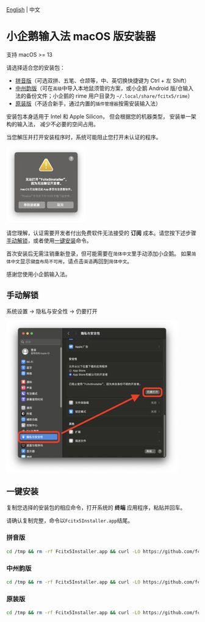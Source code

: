 [English](README.md)
|
中文

# 小企鹅输入法 macOS 版安装器

支持 macOS >= 13

请选择适合您的安装包：
* [拼音版](https://github.com/fcitx-contrib/fcitx5-macos-installer/releases/download/latest/Fcitx5-Pinyin.zip)（可选双拼、五笔、仓颉等，中、英切换快捷键为 Ctrl + 左 Shift）
* [中州韵版](https://github.com/fcitx-contrib/fcitx5-macos-installer/releases/download/latest/Fcitx5-Rime.zip)（可在`高级`中导入本地鼠须管的方案，或小企鹅 Android 版/仓输入法的备份文件；小企鹅的 rime 用户目录为 `~/.local/share/fcitx5/rime`）
* [原装版](https://github.com/fcitx-contrib/fcitx5-macos-installer/releases/download/latest/Fcitx5Installer.zip)（不适合新手，通过内置的`插件管理器`按需安装输入法）

安装包本身适用于 Intel 和 Apple Silicon，
但会根据您的机器类型，
安装单一架构的输入法，
减少不必要的空间占用。

当您解压并打开安装程序时，系统可能阻止您打开未认证的程序。

<img src="assets/quarantine.png" style="height: 200px" />

请您理解，认证需要开发者付出免费软件无法接受的 **订阅** 成本。请您按下述步骤[手动解锁](#手动解锁)，或者使用[一键安装](#一键安装)命令。

首次安装后无需注销重新登录，但可能需要在`简体中文`里手动添加小企鹅。
如果`简体中文`显示`键盘布局不可用`，请点击`英语`再回到`简体中文`。

感谢您使用小企鹅输入法。

## 手动解锁
系统设置 -> 隐私与安全性 -> 仍要打开

<img src="assets/security.png" style="height: 400px" />

## 一键安装
复制您选择的安装包的相应命令，打开系统的 **终端** 应用程序，粘贴并回车。

请确认复制完整，命令以`Fcitx5Installer.app`结尾。

### 拼音版
```sh
cd /tmp && rm -rf Fcitx5Installer.app && curl -LO https://github.com/fcitx-contrib/fcitx5-macos-installer/releases/download/latest/Fcitx5-Pinyin.zip && unzip Fcitx5-Pinyin.zip && open Fcitx5Installer.app
```

### 中州韵版
```sh
cd /tmp && rm -rf Fcitx5Installer.app && curl -LO https://github.com/fcitx-contrib/fcitx5-macos-installer/releases/download/latest/Fcitx5-Rime.zip && unzip Fcitx5-Rime.zip && open Fcitx5Installer.app
```

### 原装版
```sh
cd /tmp && rm -rf Fcitx5Installer.app && curl -LO https://github.com/fcitx-contrib/fcitx5-macos-installer/releases/download/latest/Fcitx5Installer.zip && unzip Fcitx5Installer.zip && open Fcitx5Installer.app
```

